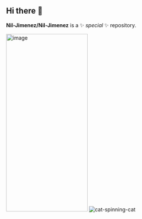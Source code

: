 ## Hi there 👋


**Nil-Jimenez/Nil-Jimenez** is a ✨ _special_ ✨ repository.

<img width="221" height="480" alt="image" src="https://github.com/user-attachments/assets/544e8f18-7cf6-4995-ab53-a79c8973395d" />  ![cat-spinning-cat](https://github.com/user-attachments/assets/39467914-456e-408c-a688-d85e7a2ed8ab)





                                                                                                                              
                                                                                                    


